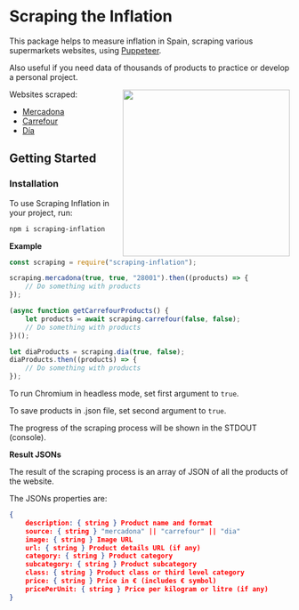 # Scraping the Inflation

This package helps to measure inflation in Spain, scraping various supermarkets websites, using [Puppeteer](https://www.npmjs.com/package/puppeteer).

Also useful if you need data of thousands of products to practice or develop a personal project.

<img src="https://upload.wikimedia.org/wikipedia/commons/c/cb/UK_and_US%2C_1990-Feb_2022.svg" height="300" align="right">

Websites scraped:

-   [Mercadona](https://tienda.mercadona.es/categories)
-   [Carrefour](https://www.carrefour.es/supermercado)
-   [Día](https://www.dia.es/compra-online/)

## Getting Started

### Installation

To use Scraping Inflation in your project, run:

```bash
npm i scraping-inflation
```

**Example**

```js
const scraping = require("scraping-inflation");

scraping.mercadona(true, true, "28001").then((products) => {
    // Do something with products
});

(async function getCarrefourProducts() {
    let products = await scraping.carrefour(false, false);
    // Do something with products
})();

let diaProducts = scraping.dia(true, false);
diaProducts.then((products) => {
    // Do something with products
});
```

To run Chromium in headless mode, set first argument to `true`.

To save products in .json file, set second argument to `true`.

The progress of the scraping process will be shown in the STDOUT (console).

**Result JSONs**

The result of the scraping process is an array of JSON of all the products of the website.

The JSONs properties are:

```json
{
    description: { string } Product name and format
    source: { string } "mercadona" || "carrefour" || "dia"
    image: { string } Image URL
    url: { string } Product details URL (if any)
    category: { string } Product category
    subcategory: { string } Product subcategory
    class: { string } Product class or third level category
    price: { string } Price in € (includes € symbol)
    pricePerUnit: { string } Price per kilogram or litre (if any)
}
```
